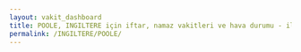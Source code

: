 ```yaml
---
layout: vakit_dashboard
title: POOLE, INGILTERE için iftar, namaz vakitleri ve hava durumu - ilçe/eyalet seç
permalink: /INGILTERE/POOLE/
---
```


<script type="text/javascript">
  var GLOBAL_COUNTRY = 'INGILTERE';
  var GLOBAL_CITY = 'POOLE';
  var GLOBAL_STATE = '';
  var lat = 72;
  var lon = 21;
</script>
